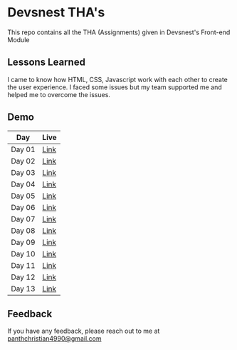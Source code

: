 # Devsnest THA's

This repo contains all the THA (Assignments) given in Devsnest's Front-end Module

## Lessons Learned

I came to know how HTML, CSS, Javascript work with each other to create the user experience. I faced some issues but my team supported me and helped me to overcome the issues.

## Demo

| Day    | Live                                                                         |
| ------ | ---------------------------------------------------------------------------- |
| Day 01 | [Link](https://panthchristian.github.io/devsnest-frontend/Day-01/index.html) |
| Day 02 | [Link](https://panthchristian.github.io/devsnest-frontend/Day-02/index.html) |
| Day 03 | [Link](https://panthchristian.github.io/devsnest-frontend/Day-03/index.html) |
| Day 04 | [Link](https://panthchristian.github.io/devsnest-frontend/Day-04/index.html) |
| Day 05 | [Link](https://panthchristian.github.io/devsnest-frontend/Day-05/index.html) |
| Day 06 | [Link](https://panthchristian.github.io/devsnest-frontend/Day-06/index.html) |
| Day 07 | [Link](https://panthchristian.github.io/devsnest-frontend/Day-07/index.html) |
| Day 08 | [Link](https://panthchristian.github.io/devsnest-frontend/Day-08/index.html) |
| Day 09 | [Link](https://panthchristian.github.io/devsnest-frontend/Day-09/index.html) |
| Day 10 | [Link](https://panthchristian.github.io/devsnest-frontend/Day-10/index.html) |
| Day 11 | [Link](https://panthchristian.github.io/devsnest-frontend/Day-11/index.html) |
| Day 12 | [Link](https://panthchristian.github.io/devsnest-frontend/Day-12/index.html) |
| Day 13 | [Link](https://panthchristian.github.io/devsnest-frontend/Day-13/index.html) |

## Feedback

If you have any feedback, please reach out to me at panthchristian4990@gmail.com
